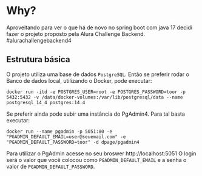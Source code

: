 # Why?
Aproveitando para ver o que há de novo no spring boot com java 17 decidi fazer o projeto proposto pela Alura Challenge Backend. #alurachallengebackend4

## Estrutura básica

O projeto utiliza uma base de dados `PostgreSQL`. Então se preferir rodar o Banco de dados local, utilizando o Docker, pode executar:

```shell
docker run -itd -e POSTGRES_USER=root -e POSTGRES_PASSWORD=toor -p 5432:5432 -v /data/docker-volumes:/var/lib/postgresql/data --name postgresql_14_4 postgres:14.4
```

Se preferir ainda pode subir uma instância do PgAdmin4. Para tal basta executar:

```shell
docker run --name pgadmin -p 5051:80 -e "PGADMIN_DEFAULT_EMAIL=user@seuemail.com" -e "PGADMIN_DEFAULT_PASSWORD=toor" -d dpage/pgadmin4
```

Para utilizar o PgAdmin acesse no seu broswer http://localhost:5051
O login será o valor que você colocou como `PGADMIN_DEFAULT_EMAIL` e a senha o valor de `PGADMIN_DEFAULT_PASSWORD`.
